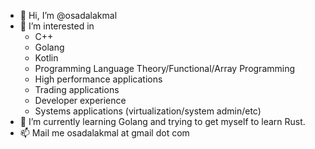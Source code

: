 - 👋 Hi, I’m @osadalakmal
- 👀 I’m interested in 
    - C++
    - Golang
    - Kotlin
    - Programming Language Theory/Functional/Array Programming
    - High performance applications
    - Trading applications
    - Developer experience
    - Systems applications (virtualization/system admin/etc)
- 🌱 I’m currently learning Golang and trying to get myself to learn Rust.
- 📫 Mail me osadalakmal at gmail dot com
